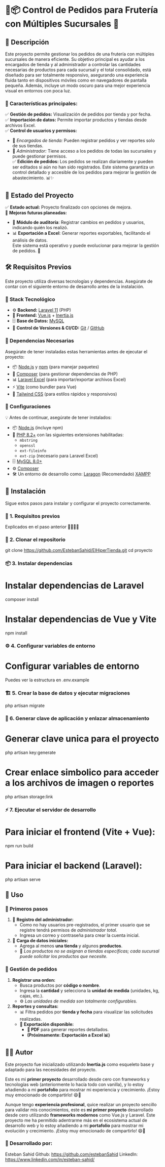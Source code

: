 # 🍏📦 Control de Pedidos para Frutería con Múltiples Sucursales 🏪  


## 📖 Descripción  
Este proyecto permite gestionar los pedidos de una frutería con múltiples sucursales de manera eficiente. Su objetivo principal es ayudar a los encargados de tienda y al administrador a controlar las cantidades necesarias de productos para cada sucursal y el total consolidado, está diseñado para ser totalmente responsivo, asegurando una experiencia fluida tanto en dispositivos móviles como en navegadores de pantalla pequeña. Además, incluye un modo oscuro para una mejor experiencia visual en entornos con poca luz.
### 🔹 **Características principales:**  
✅ **Gestión de pedidos:** Visualización de pedidos por tienda y por fecha.  
✅ **Importación de datos:** Permite importar productos y tiendas desde archivos Excel.  
✅ **Control de usuarios y permisos:** 
   - 📌 *Encargados de tienda:* Pueden registrar pedidos y ver reportes solo de sus tiendas.  
   - 🔑 *Administrador:* Tiene acceso a los pedidos de todas las sucursales y puede gestionar permisos.  
✅ **Edición de pedidos:** Los pedidos se realizan diariamente y pueden ser editados si aún no han sido registrados. 
Este sistema garantiza un control detallado y accesible de los pedidos para mejorar la gestión de abastecimiento. 📊✨  


## 🚀 Estado del Proyecto  
✅ **Estado actual:** Proyecto finalizado con opciones de mejora.  
🔄 **Mejoras futuras planeadas:**  
   - 📝 **Módulo de auditoría**: Registrar cambios en pedidos y usuarios, indicando quién los realizó.  
   - 📊 **Exportación a Excel**: Generar reportes exportables, facilitando el análisis de datos.  
Este sistema está operativo y puede evolucionar para mejorar la gestión de pedidos. 🚀  

## 🛠 Requisitos Previos  
Este proyecto utiliza diversas tecnologías y dependencias. Asegúrate de contar con el siguiente entorno de desarrollo antes de la instalación.

### 🔹 **Stack Tecnológico**  
- ⚙️ **Backend:** 
    [Laravel 11](https://laravel.com/) (PHP)
- 🎨 **Frontend:** 
    [Vue.js](https://vuejs.org/) + [Inertia.js](https://inertiajs.com/)  
- 🗄 **Base de Datos:** 
    [MySQL](https://www.mysql.com/)  
- 🚀 **Control de Versiones & CI/CD:** 
    [Git](https://git-scm.com/) / [GitHub](https://github.com/)  

### 🔹 **Dependencias Necesarias**  
Asegúrate de tener instaladas estas herramientas antes de ejecutar el proyecto:  
- 📦 [Node.js](https://nodejs.org/) y [npm](https://www.npmjs.com/) (para manejar paquetes)  
- 📜 [Composer](https://getcomposer.org/) (para gestionar dependencias de PHP)  
- 📊 [Laravel Excel](https://laravel-excel.com/) (para importar/exportar archivos Excel)  
- ⚡ [Vite](https://vitejs.dev/) (como bundler para Vue)  
- 🎨 [Tailwind CSS](https://tailwindcss.com/) (para estilos rápidos y responsivos)  

### 🔹 **Configuraciones**  
💡 Antes de continuar, asegúrate de tener instalados:  
- 📦 [Node.js](https://nodejs.org/) (incluye npm)  
- 🐘 [PHP 8.2+](https://www.php.net/) con las siguientes extensiones habilitadas:  
  - `mbstring`
  - `openssl`
  - `ext-fileinfo`
  - `ext-zip` (necesario para Laravel Excel)  
- 🗄 [MySQL 8.0+](https://www.mysql.com/)  
- ⚙️ [Composer](https://getcomposer.org/)  
- 🛠 Un entorno de desarrollo como:
    [Laragon](https://laragon.org/) (Recomendado)
    [XAMPP](https://www.apachefriends.org/)


## 🔧 Instalación  
Sigue estos pasos para instalar y configurar el proyecto correctamente.  
### 📌 **1. Requisitos previos**  
Explicados en el paso anterior ☝🏼️☝🏼️

### 🚀 **2. Clonar el repositorio**  
git clone https://github.com/EstebanSahid/ElHiperTienda.git
cd proyecto

### 📦 3. Instalar dependencias
# Instalar dependencias de Laravel
composer install  

# Instalar dependencias de Vue y Vite
npm install

### ⚙️ 4. Configurar variables de entorno
# Configurar variables de entorno
Puedes ver la estructura en .env.example

### 🏗 5. Crear la base de datos y ejecutar migraciones
php artisan migrate

### 🔑 6. Generar clave de aplicación y enlazar almacenamiento
# Generar clave unica para el proyecto
php artisan key:generate

# Crear enlace simbolico para acceder a los archivos de imagen o reportes
php artisan storage:link

### ⚡ 7. Ejecutar el servidor de desarrollo
# Para iniciar el frontend (Vite + Vue):
npm run build

# Para iniciar el backend (Laravel):
php artisan serve


## 📝 Uso  
### 🏁 **Primeros pasos**  
1. 📌 **Registro del administrador:**  
   - Como no hay usuarios pre-registrados, el primer usuario que se registre tendrá permisos de *administrador total*.  
   - Ingresa un correo y contraseña para crear la cuenta inicial.  
2. 🏪 **Carga de datos iniciales:**  
   - Agrega al menos **una tienda** y algunos **productos**.  
   - 📌 *Los productos no se asignan a tiendas específicas; cada sucursal puede solicitar los productos que necesite.*  

### 🛒 **Gestión de pedidos**  
1. **Registrar una orden:**  
   - Busca productos por **código o nombre**.  
   - Ingresa la **cantidad** y selecciona la **unidad de medida** (unidades, kg, cajas, etc.).  
   - ⚙️ *Las unidades de medida son totalmente configurables.*  
2. **Reportes y consultas:**  
   - 📊 Filtra pedidos por **tienda y fecha** para visualizar las solicitudes realizadas.  
   - 📄 **Exportación disponible:**  
     - **📌 PDF** para generar reportes detallados.  
     - **(Próximamente: Exportación a Excel 📊)**  


## 👨‍💻 Autor  
Este proyecto fue inicializado utilizando **Inertia.js** como esqueleto base y adaptado para las necesidades del proyecto.  

Este es mi **primer proyecto** desarrollado desde cero con frameworks y tecnologías web (anteriormente lo hacía todo con vanilla), y lo estoy añadiendo a mi **portafolio** para mostrar mi experiencia y crecimiento. ¡Estoy muy emocionado de compartirlo! 😄🚀  

Aunque tengo **experiencia profesional**, quice realizar un proyecto sencillo para validar mis conocimientos, este es **mi primer proyecto** desarrollado desde cero utilizando **frameworks modernos** como Vue.js y Laravel. Este proyecto me ha permitido adentrarme más en el ecosistema actual de desarrollo web y lo estoy añadiendo a mi **portafolio** para mostrar mi evolución y crecimiento. ¡Estoy muy emocionado de compartirlo! 😄🚀

### 🔹 **Desarrollado por:**  
Esteban Sahid
Github: https://github.com/estebanSahid
LinkedIn: https://www.linkedin.com/in/esteban-sahid/
